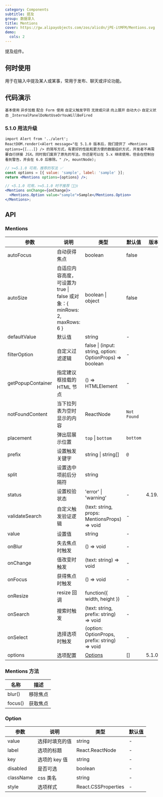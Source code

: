 ```yaml
---
category: Components
subtitle: 提及
group: 数据录入
title: Mentions
cover: https://gw.alipayobjects.com/zos/alicdn/jPE-itMFM/Mentions.svg
demo:
  cols: 2
---
```


提及组件。

## 何时使用

用于在输入中提及某人或某事，常用于发布、聊天或评论功能。

## 代码演示

<!-- prettier-ignore -->
<code src="./demo/basic.tsx">基本使用</code>
<code src="./demo/async.tsx">异步加载</code>
<code src="./demo/form.tsx">配合 Form 使用</code>
<code src="./demo/prefix.tsx">自定义触发字符</code>
<code src="./demo/readonly.tsx">无效或只读</code>
<code src="./demo/placement.tsx">向上展开</code>
<code src="./demo/autoSize.tsx">自动大小</code>
<code src="./demo/status.tsx">自定义状态</code>
<code src="./demo/render-panel.tsx" debug>_InternalPanelDoNotUseOrYouWillBeFired</code>

### 5.1.0 用法升级

```__react
import Alert from '../alert';
ReactDOM.render(<Alert message="在 5.1.0 版本后，我们提供了 <Mentions options={[...]} /> 的简写方式，有更好的性能和更方便的数据组织方式，开发者不再需要自行拼接 JSX。同时我们废弃了原先的写法，你还是可以在 5.x 继续使用，但会在控制台看到警告，并会在 6.0 后移除。" />, mountNode);
```

```jsx
// >=5.1.0 可用，推荐的写法 ✅
const options = [{ value: 'sample', label: 'sample' }];
return <Mentions options={options} />;

// <5.1.0 可用，>=5.1.0 时不推荐 🙅🏻‍♀️
<Mentions onChange={onChange}>
  <Mentions.Option value="sample">Sample</Mentions.Option>
</Mentions>;
```

## API

### Mentions

| 参数 | 说明 | 类型 | 默认值 | 版本 |
| --- | --- | --- | --- | --- |
| autoFocus | 自动获得焦点 | boolean | false |  |
| autoSize | 自适应内容高度，可设置为 true \| false 或对象：{ minRows: 2, maxRows: 6 } | boolean \| object | false |  |
| defaultValue | 默认值 | string | - |  |
| filterOption | 自定义过滤逻辑 | false \| (input: string, option: OptionProps) => boolean | - |  |
| getPopupContainer | 指定建议框挂载的 HTML 节点 | () => HTMLElement | - |  |
| notFoundContent | 当下拉列表为空时显示的内容 | ReactNode | `Not Found` |  |
| placement | 弹出层展示位置 | `top` \| `bottom` | `bottom` |  |
| prefix | 设置触发关键字 | string \| string\[] | `@` |  |
| split | 设置选中项前后分隔符 | string | ` ` |  |
| status | 设置校验状态 | 'error' \| 'warning' | - | 4.19.0 |
| validateSearch | 自定义触发验证逻辑 | (text: string, props: MentionsProps) => void | - |  |
| value | 设置值 | string | - |  |
| onBlur | 失去焦点时触发 | () => void | - |  |
| onChange | 值改变时触发 | (text: string) => void | - |  |
| onFocus | 获得焦点时触发 | () => void | - |  |
| onResize | resize 回调 | function({ width, height }) | - |  |
| onSearch | 搜索时触发 | (text: string, prefix: string) => void | - |  |
| onSelect | 选择选项时触发 | (option: OptionProps, prefix: string) => void | - |  |
| options | 选项配置 | [Options](#Option) | [] | 5.1.0    |

### Mentions 方法

| 名称    | 描述     |
| ------- | -------- |
| blur()  | 移除焦点 |
| focus() | 获取焦点 |

### Option

| 参数     | 说明           | 类型      | 默认值 |
| -------- | -------------- | --------- | ------ |
| value     | 选择时填充的值 | string              | - |
| label     | 选项的标题     | React.ReactNode     | - |
| key       | 选项的 key 值  | string              | - |
| disabled  | 是否可选       | boolean             | - |
| className | css 类名       | string              | - |
| style     | 选项样式       | React.CSSProperties | - |
